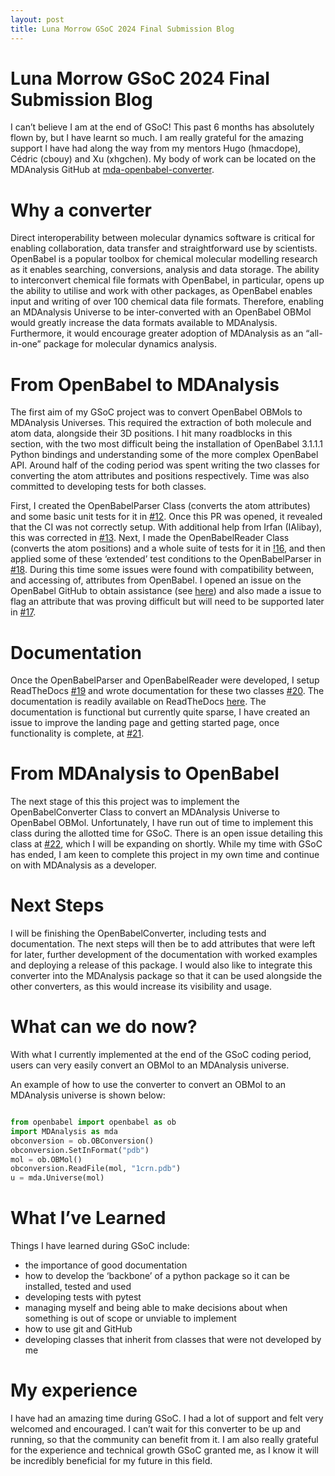 ```yaml
---
layout: post
title: Luna Morrow GSoC 2024 Final Submission Blog
---
```


# Luna Morrow GSoC 2024 Final Submission Blog

I can’t believe I am at the end of GSoC! This past 6 months has absolutely flown by, but I have learnt so much. I am really grateful for the amazing support I have had along the way from my mentors Hugo (hmacdope), Cédric (cbouy) and Xu (xhgchen). My body of work can be located on the MDAnalysis GitHub at [mda-openbabel-converter](https://github.com/MDAnalysis/mda-openbabel-converter).


# Why a converter

Direct interoperability between molecular dynamics software is critical for enabling collaboration, data transfer and straightforward use by scientists. OpenBabel is a popular toolbox for chemical molecular modelling research as it enables searching, conversions, analysis and data storage. The ability to interconvert chemical file formats with OpenBabel, in particular, opens up the ability to utilise and work with other packages, as OpenBabel enables input and writing of over 100 chemical data file formats. Therefore, enabling an MDAnalysis Universe to be inter-converted with an OpenBabel OBMol would greatly increase the data formats available to MDAnalysis. Furthermore, it would encourage greater adoption of MDAnalysis as an “all-in-one” package for molecular dynamics analysis.


# From OpenBabel to MDAnalysis

The first aim of my GSoC project was to convert OpenBabel OBMols to MDAnalysis Universes. This required the extraction of both molecule and atom data, alongside their 3D positions. I hit many roadblocks in this section, with the two most difficult being the installation of OpenBabel 3.1.1.1 Python bindings and understanding some of the more complex OpenBabel API. Around half of the coding period was spent writing the two classes for converting the atom attributes and positions respectively. Time was also committed to developing tests for both classes.

First, I created the OpenBabelParser Class (converts the atom attributes) and some basic unit tests for it in [#12](https://github.com/MDAnalysis/mda-openbabel-converter/pull/12). Once this PR was opened, it revealed that the CI was not correctly setup. With additional help from Irfan (IAlibay), this was corrected in [#13](https://github.com/MDAnalysis/mda-openbabel-converter/pull/13). Next, I made the OpenBabelReader Class (converts the atom positions) and a whole suite of tests for it in [!16](https://github.com/MDAnalysis/mda-openbabel-converter/pull/16), and then applied some of these ‘extended’ test conditions to the OpenBabelParser in [#18](https://github.com/MDAnalysis/mda-openbabel-converter/pull/18). During this time some issues were found with compatibility between, and accessing of, attributes from OpenBabel. I opened an issue on the OpenBabel GitHub to obtain assistance (see [here](https://github.com/openbabel/openbabel/issues/2708)) and also made a issue to flag an attribute that was proving difficult but will need to be supported later in [#17](https://github.com/MDAnalysis/mda-openbabel-converter/issues/17). 


# Documentation

Once the OpenBabelParser and OpenBabelReader were developed, I setup ReadTheDocs [#19](https://github.com/MDAnalysis/mda-openbabel-converter/pull/19) and wrote documentation for these two classes [#20](https://github.com/MDAnalysis/mda-openbabel-converter/pull/20). The documentation is readily available on ReadTheDocs [here](https://mda-openbabel-converter.readthedocs.io/en/latest/). The documentation is functional but currently quite sparse, I have created an issue to improve the landing page and getting started page, once functionality is complete, at [#21](https://github.com/MDAnalysis/mda-openbabel-converter/issues/21).


# From MDAnalysis to OpenBabel

The next stage of this this project was to implement the OpenBabelConverter Class to convert an MDAnalysis Universe to OpenBabel OBMol. Unfortunately, I have run out of time to implement this class during the allotted time for GSoC. There is an open issue detailing this class at [#22](https://github.com/MDAnalysis/mda-openbabel-converter/issues/22), which I will be expanding on shortly. While my time with GSoC has ended, I am keen to complete this project in my own time and continue on with MDAnalysis as a developer.


# Next Steps

I will be finishing the OpenBabelConverter, including tests and documentation. The next steps will then be to add attributes that were left for later, further development of the documentation with worked examples and deploying a release of this package. I would also like to integrate this converter into the MDAnalysis package so that it can be used alongside the other converters, as this would increase its visibility and usage.


# What can we do now?

With what I currently implemented at the end of the GSoC coding period, users can very easily convert an OBMol to an MDAnalysis universe.

An example of how to use the converter to convert an OBMol to an MDAnalysis universe is shown below:



```python

from openbabel import openbabel as ob
import MDAnalysis as mda
obconversion = ob.OBConversion()
obconversion.SetInFormat("pdb")
mol = ob.OBMol()
obconversion.ReadFile(mol, "1crn.pdb")
u = mda.Universe(mol)

```

# What I’ve Learned

Things I have learned during GSoC include:
* the importance of good documentation
* how to develop the ‘backbone’ of a python package so it can be installed, tested and used
* developing tests with pytest
* managing myself and being able to make decisions about when something is out of scope or unviable to implement
* how to use git and GitHub
* developing classes that inherit from classes that were not developed by me


# My experience

I have had an amazing time during GSoC. I had a lot of support and felt very welcomed and encouraged. I can’t wait for this converter to be up and running, so that the community can benefit from it. I am also really grateful for the experience and technical growth GSoC granted me, as I know it will be incredibly beneficial for my future in this field. 